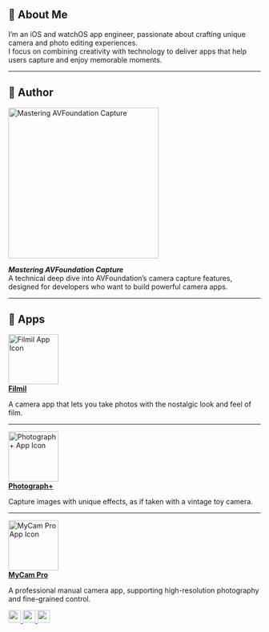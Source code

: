 ## 👋 About Me
I’m an iOS and watchOS app engineer, passionate about crafting unique camera and photo editing experiences.  
I focus on combining creativity with technology to deliver apps that help users capture and enjoy memorable moments.

---

## 📖 Author
<a href="https://booth.pm/ja/items/6760109/" target="_blank">
  <img src="https://github.com/user-attachments/assets/bb3720a8-a709-4846-96bb-4cdeb955bc39" alt="Mastering AVFoundation Capture" width="300"/>
</a>  

**_Mastering AVFoundation Capture_**  
A technical deep dive into AVFoundation’s camera capture features, designed for developers who want to build powerful camera apps.

---

## 📱 Apps

<a href="https://apps.apple.com/jp/app/filmil-%E3%83%95%E3%82%A3%E3%83%AB%E3%82%BF%E3%82%92%E4%BD%9C%E3%82%8B%E3%81%93%E3%81%A8%E3%81%8C%E3%81%A7%E3%81%8D%E3%82%8B%E3%83%95%E3%82%A3%E3%83%AB%E3%83%A0%E3%82%AB%E3%83%A1%E3%83%A9/id1668551706" target="_blank">
  <img src="https://github.com/user-attachments/assets/6c9a8458-b01c-4e75-a900-90be9d4a6bd2" width="100" alt="Filmil App Icon"/><br>
  <b>Filmil</b>
</a>  

A camera app that lets you take photos with the nostalgic look and feel of film.

---

<a href="https://apps.apple.com/jp/app/photograph-%E4%B8%80%E7%9C%BC%E3%83%88%E3%82%A4%E3%82%AB%E3%83%A1%E3%83%A9/id1028791881" target="_blank">
  <img src="https://github.com/user-attachments/assets/95a8371e-a284-4fb6-a91a-26a02374543a" width="100" alt="Photograph+ App Icon"/><br>
  <b>Photograph+</b>
</a>  

Capture images with unique effects, as if taken with a vintage toy camera.

---

<a href="https://apps.apple.com/jp/app/mycam-pro-48mp%E5%AF%BE%E5%BF%9C%E9%AB%98%E7%94%BB%E8%B3%AA%E3%83%9E%E3%83%8A%E3%83%BC%E3%82%AB%E3%83%A1%E3%83%A9/id1540711931" target="_blank">
  <img src="https://github.com/user-attachments/assets/9d65a077-f9e4-4435-b1db-0d8efce22f2e" width="100" alt="MyCam Pro App Icon"/><br>
  <b>MyCam Pro</b>
</a>  

A professional manual camera app, supporting high-resolution photography and fine-grained control.

<p align="left">
  <a href="https://zenn.dev/naoya_maeda">
    <img src="https://zenn.badge.nikaera.com/s/naoya_maeda" height="25" />
  </a>
  <a href="https://zenn.dev/naoya_maeda?tab=articles">
    <img src="https://zenn.badge.nikaera.com/s/naoya_maeda/articles" height="25" />
  </a>
  <a href="https://zenn.dev/naoya_maeda">
    <img src="https://zenn.badge.nikaera.com/s/naoya_maeda/likes" height="25" />
  </a>
</p>
